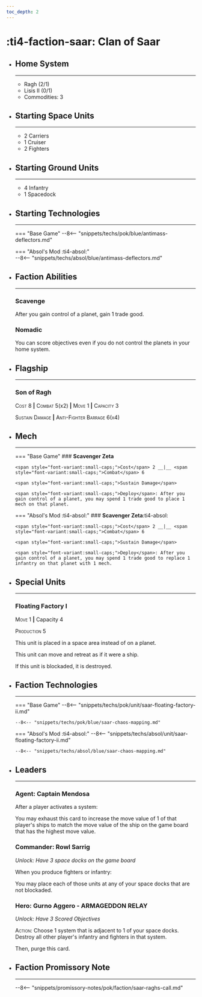 ```yaml
---
toc_depth: 2
---
```


# :ti4-faction-saar: Clan of Saar

<div class="grid cards" markdown>

-   ## __Home System__

    ---

    * Ragh (2/1)
    * Lisis II (0/1)
    * Commodities: 3

</div>

<div class="grid cards" markdown>

-   ## __Starting Space Units__

    ---

    * 2 Carriers
    * 1 Cruiser
    * 2 Fighters

-   ## __Starting Ground Units__

    ---

    * 4 Infantry
    * 1 Spacedock

-   ## __Starting Technologies__

    ---
    === "Base Game"
        --8<-- "snippets/techs/pok/blue/antimass-deflectors.md"

    === "Absol's Mod :ti4-absol:"  
        --8<-- "snippets/techs/absol/blue/antimass-deflectors.md"

-   ## __Faction Abilities__

    ---
    ### **Scavenge**
    
    After you gain control of a planet, gain 1 trade good.

    ### **Nomadic**

    You can score objectives even if you do not control the planets in your home system.

-   ## __Flagship__

    ---
    ### **Son of Ragh**
    
    <span style="font-variant:small-caps;">Cost</span> 8 __|__ <span style="font-variant:small-caps;">Combat</span> 5(x2) __|__ <span style="font-variant:small-caps;">Move</span> 1 __|__ <span style="font-variant:small-caps;">Capacity</span> 3
    
    <span style="font-variant:small-caps;">Sustain Damage</span>
    __|__ <span style="font-variant:small-caps;">Anti-Fighter Barrage 6(x4)</span>

-   ## __Mech__

    ---
    === "Base Game"
        ### **Scavenger Zeta**
        
        <span style="font-variant:small-caps;">Cost</span> 2 __|__ <span style="font-variant:small-caps;">Combat</span> 6
        
        <span style="font-variant:small-caps;">Sustain Damage</span>

        <span style="font-variant:small-caps;">Deploy</span>: After you gain control of a planet, you may spend 1 trade good to place 1 mech on that planet.

    === "Absol's Mod :ti4-absol:"
        ### **Scavenger Zeta**:ti4-absol:
        
        <span style="font-variant:small-caps;">Cost</span> 2 __|__ <span style="font-variant:small-caps;">Combat</span> 6
        
        <span style="font-variant:small-caps;">Sustain Damage</span>

        <span style="font-variant:small-caps;">Deploy</span>: After you gain control of a planet, you may spend 1 trade good to replace 1 infantry on that planet with 1 mech.

</div>

<div class="grid cards" markdown>

-   ## __Special Units__

    ---
    ### **Floating Factory I**
    
    <span style="font-variant:small-caps;">Move</span> 1 __|__ Capacity 4

    <span style="font-variant:small-caps;">Production 5</span>

    This unit is placed in a space area instead of on a planet.

    This unit can move and retreat as if it were a ship.

    If this unit is blockaded, it is destroyed.

</div>

<div class="grid cards" markdown>

-   ## __Faction Technologies__

    ---
    === "Base Game"
        --8<-- "snippets/techs/pok/unit/saar-floating-factory-ii.md"

        --8<-- "snippets/techs/pok/blue/saar-chaos-mapping.md"

    === "Absol's Mod :ti4-absol:"
        --8<-- "snippets/techs/absol/unit/saar-floating-factory-ii.md"

        --8<-- "snippets/techs/absol/blue/saar-chaos-mapping.md"

-   ## __Leaders__

    ---
    ### **Agent**: Captain Mendosa
    
    After a player activates a system:
    
    You may exhaust this card to increase the move value of 1 of that player's ships to match the move value of the ship on the game board that has the highest move value.

    ### **Commander**: Rowl Sarrig
    
    _Unlock: Have 3 space docks on the game board_

    When you produce fighters or infantry:
    
    You may place each of those units at any of your space docks that are not blockaded.

    ### **Hero**: Gurno Aggero - ARMAGEDDON RELAY
    
    _Unlock: Have 3 Scored Objectives_

    <span style="font-variant:small-caps;">Action</span>: Choose 1 system that is adjacent to 1 of your space docks. 
    Destroy all other player's infantry and fighters in that system.

    Then, purge this card.

-   ## __Faction Promissory Note__

    ---
    --8<-- "snippets/promissory-notes/pok/faction/saar-raghs-call.md"

</div>